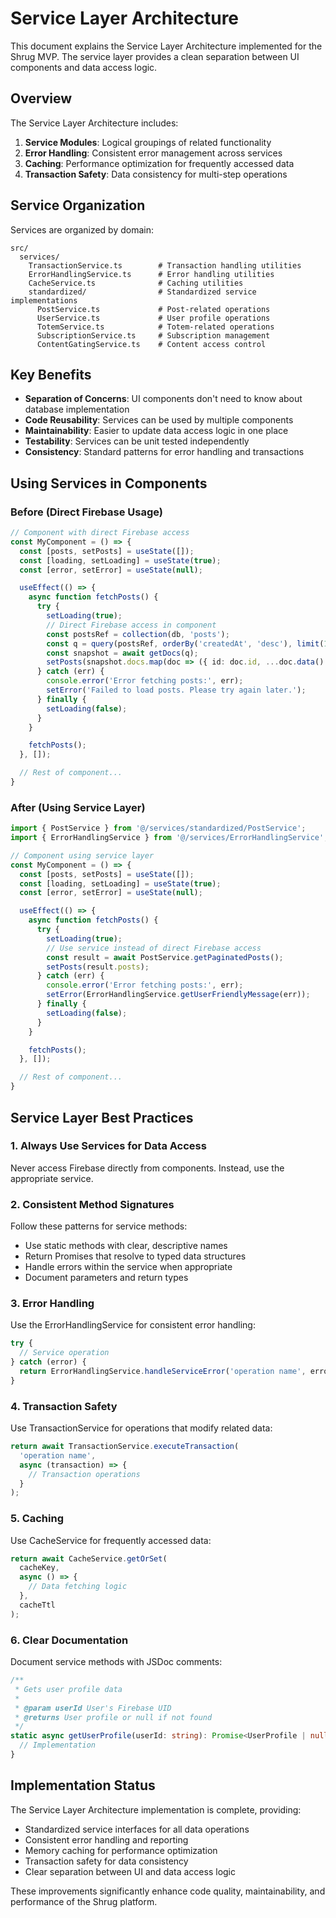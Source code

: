 # Service Layer Architecture

This document explains the Service Layer Architecture implemented for the Shrug MVP. The service layer provides a clean separation between UI components and data access logic.

## Overview

The Service Layer Architecture includes:

1. **Service Modules**: Logical groupings of related functionality
2. **Error Handling**: Consistent error management across services
3. **Caching**: Performance optimization for frequently accessed data
4. **Transaction Safety**: Data consistency for multi-step operations

## Service Organization

Services are organized by domain:

```
src/
  services/
    TransactionService.ts        # Transaction handling utilities
    ErrorHandlingService.ts      # Error handling utilities
    CacheService.ts              # Caching utilities
    standardized/                # Standardized service implementations
      PostService.ts             # Post-related operations
      UserService.ts             # User profile operations
      TotemService.ts            # Totem-related operations
      SubscriptionService.ts     # Subscription management
      ContentGatingService.ts    # Content access control
```

## Key Benefits

- **Separation of Concerns**: UI components don't need to know about database implementation
- **Code Reusability**: Services can be used by multiple components
- **Maintainability**: Easier to update data access logic in one place
- **Testability**: Services can be unit tested independently
- **Consistency**: Standard patterns for error handling and transactions

## Using Services in Components

### Before (Direct Firebase Usage)

```typescript
// Component with direct Firebase access
const MyComponent = () => {
  const [posts, setPosts] = useState([]);
  const [loading, setLoading] = useState(true);
  const [error, setError] = useState(null);

  useEffect(() => {
    async function fetchPosts() {
      try {
        setLoading(true);
        // Direct Firebase access in component
        const postsRef = collection(db, 'posts');
        const q = query(postsRef, orderBy('createdAt', 'desc'), limit(10));
        const snapshot = await getDocs(q);
        setPosts(snapshot.docs.map(doc => ({ id: doc.id, ...doc.data() })));
      } catch (err) {
        console.error('Error fetching posts:', err);
        setError('Failed to load posts. Please try again later.');
      } finally {
        setLoading(false);
      }
    }

    fetchPosts();
  }, []);

  // Rest of component...
}
```

### After (Using Service Layer)

```typescript
import { PostService } from '@/services/standardized/PostService';
import { ErrorHandlingService } from '@/services/ErrorHandlingService';

// Component using service layer
const MyComponent = () => {
  const [posts, setPosts] = useState([]);
  const [loading, setLoading] = useState(true);
  const [error, setError] = useState(null);

  useEffect(() => {
    async function fetchPosts() {
      try {
        setLoading(true);
        // Use service instead of direct Firebase access
        const result = await PostService.getPaginatedPosts();
        setPosts(result.posts);
      } catch (err) {
        console.error('Error fetching posts:', err);
        setError(ErrorHandlingService.getUserFriendlyMessage(err));
      } finally {
        setLoading(false);
      }
    }

    fetchPosts();
  }, []);

  // Rest of component...
}
```

## Service Layer Best Practices

### 1. Always Use Services for Data Access

Never access Firebase directly from components. Instead, use the appropriate service.

### 2. Consistent Method Signatures

Follow these patterns for service methods:

- Use static methods with clear, descriptive names
- Return Promises that resolve to typed data structures
- Handle errors within the service when appropriate
- Document parameters and return types

### 3. Error Handling

Use the ErrorHandlingService for consistent error handling:

```typescript
try {
  // Service operation
} catch (error) {
  return ErrorHandlingService.handleServiceError('operation name', error, defaultValue);
}
```

### 4. Transaction Safety

Use TransactionService for operations that modify related data:

```typescript
return await TransactionService.executeTransaction(
  'operation name',
  async (transaction) => {
    // Transaction operations
  }
);
```

### 5. Caching

Use CacheService for frequently accessed data:

```typescript
return await CacheService.getOrSet(
  cacheKey,
  async () => {
    // Data fetching logic
  },
  cacheTtl
);
```

### 6. Clear Documentation

Document service methods with JSDoc comments:

```typescript
/**
 * Gets user profile data
 * 
 * @param userId User's Firebase UID
 * @returns User profile or null if not found
 */
static async getUserProfile(userId: string): Promise<UserProfile | null> {
  // Implementation
}
```

## Implementation Status

The Service Layer Architecture implementation is complete, providing:

- Standardized service interfaces for all data operations
- Consistent error handling and reporting
- Memory caching for performance optimization
- Transaction safety for data consistency
- Clear separation between UI and data access logic

These improvements significantly enhance code quality, maintainability, and performance of the Shrug platform. 